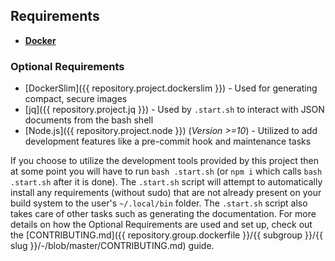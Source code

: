 ## Requirements

* **[Docker](https://gitlab.com/megabyte-labs/ansible-roles/docker)**

### Optional Requirements

* [DockerSlim]({{ repository.project.dockerslim }}) - Used for generating compact, secure images
* [jq]({{ repository.project.jq }}) - Used by `.start.sh` to interact with JSON documents from the bash shell
* [Node.js]({{ repository.project.node }}) (*Version >=10*) - Utilized to add development features like a pre-commit hook and maintenance tasks

If you choose to utilize the development tools provided by this project then at some point you will have to run `bash .start.sh` (or `npm i` which calls `bash .start.sh` after it is done). The `.start.sh` script will attempt to automatically install any requirements (without sudo) that are not already present on your build system to the user's `~/.local/bin` folder. The `.start.sh` script also takes care of other tasks such as generating the documentation. For more details on how the Optional Requirements are used and set up, check out the [CONTRIBUTING.md]({{ repository.group.dockerfile }}/{{ subgroup }}/{{ slug }}/-/blob/master/CONTRIBUTING.md) guide.
